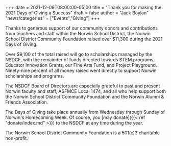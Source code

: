 +++
date = 2021-12-09T08:00:00-05:00
title = "Thank you for making the 2021 Days of Giving a Success"
draft = false
author = "Jack Boylan"
"news/categories" = ["Events","Giving"]
+++

Thanks to generous support of our community donors and contributions from teachers and staff within the Norwin School District, the Norwin School District Community Foundation raised over $11,300 during the 2021 Days of Giving.

Over $9,100 of the total raised will go to scholarships managed by the NSDCF, with the remainder of funds directed towards STEM programs, Educator Innovation Grants, our Fine Arts Fund, and Project Playground. Ninety-nine percent of all money raised went directly to support Norwin scholarships and programs.

The NSDCF Board of Directors are especially grateful to past and present Norwin faculty and staff, ASFMCE Local 1474, and all who help support both the Norwin School District Community Foundation and the Norwin Alumni & Friends Association.

The Days of Giving take place annually from Wednesday through Sunday of Norwin's Homecoming Week. Of course, you [may donate]({{< ref "donate/index.md" >}}) to the NSDCF at any time during the year.

The Norwin School District Community Foundation is a 501\(c\)3 charitable non-profit.  
